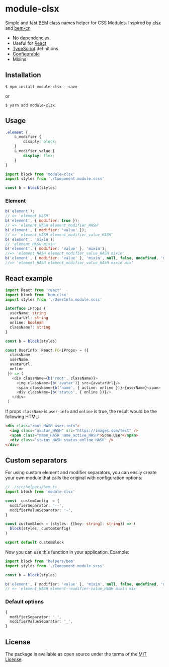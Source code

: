 # module-clsx
Simple and fast [BEM](https://en.bem.info/) class names helper for CSS Modules. Inspired by [clsx](https://github.com/lukeed/clsx) and [bem-cn](https://github.com/albburtsev/bem-cn)
- No dependencies.
- Useful for [React](#react-example)
- [TypeScript](https://www.typescriptlang.org/) definitions.
- [Configurable](#custom-separators)
- Mixins
## Installation
```
$ npm install module-clsx --save
```
or
```
$ yarn add module-clsx
```

## Usage
```scss
.element {
    &_modifier {
        disaply: block;
    }
    &_modifier_value {
        display: flex;
    }
}
```


```js
import block from 'module-clsx'
import styles from './Component.module.scss'

const b = block(styles)
```
 
### Element
```js
b('element');
// => 'element_HASH' 
b('element', { modifier: true });
// => 'element_HASH element_modifier_HASH'
b('element', { modifier: 'value' });
// => 'element_HASH element_modifier_value_HASH'
b('element', 'mixin');
// 'element_HASH mixin'
b('element', { modifier: 'value' }, 'mixin');
//=> 'element_HASH element_modifier_value_HASH mixin'
b('element', { modifier: 'value' }, 'mixin', null, false, undefined, 'mix');
//=> 'element_HASH element_modifier_value_HASH mixin mix'
```


## React example
```typescript
import React from 'react'
import block from 'bem-clsx'
import styles from './UserInfo.module.scss'

interface IProps {
  userName: string
  avatarUrl: string
  online: boolean
  className?: string
}

const b = block(styles)

const UserInfo: React.FC<IProps> = ({
  className,
  userName,
  avatarUrl,
  online
 }) => (
   <div className={b('root', className)}>
     <img className={b('avatar')} src={avatarUrl}/>
     <span className={b('name', { active: online })}>{userName}<span>
     <div className={b('status', { online })}/>
   </div>
 )
```
If props `className` is `user-info` and `online` is true, the result would be the following HTML:
```html
<div class="root_HASH user-info">
  <img class="avatar_HASH" src="https://images.com/test" />
  <span class="name_HASH name_active_HASH">Some User</span>
  <div class="status_HASH status_online_HASH" />
</div>
```
## Custom separators
For using custom element and modifier separators, you can easily create your own module that calls the original with configuration options:

```ts
// ./src/helpers/bem.ts
import block from 'module-clsx'

const  customConfig  = {
  modifierSeparator: '--',
  modifierValueSeparator: '-',
}

const customBlock = (styles: {[key: string]: string}) => (
  block(styles, customConfig)
)

export default customBlock
```
Now you can use this function in your application. Example:
```ts
import block from 'helpers/bem'
import styles from './Component.module.scss'

const b = block(styles)

b('element', { modifier: 'value' }, 'mixin', null, false, undefined, 'mix') 
// => 'element_HASH element--modifier-value_HASH mixin mix'
```
### Default options
```ts
{
  modifierSeparator: '_',
  modifierValueSeparator: '_',
}
```

## License
The package is available as open source under the terms of the [MIT License](https://opensource.org/licenses/MIT).